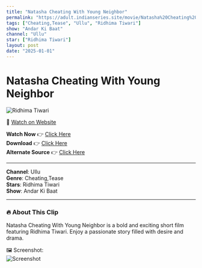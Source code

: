 ```yaml
---
title: "Natasha Cheating With Young Neighbor"
permalink: "https://adult.indianseries.site/movie/Natasha%20Cheating%20With%20Young%20Neighbor"
tags: ["Cheating,Tease", "Ullu", "Ridhima Tiwari"]
show: "Andar Ki Baat"
channel: "Ullu"
star: ["Ridhima Tiwari"]
layout: post
date: "2025-01-01"
---
```


# Natasha Cheating With Young Neighbor

![Ridhima Tiwari](https://shorts.desisins.com/wp-content/uploads/2024/06/Andar-Ki-baat-Ridhima-Tiwari-Ullu-DesiSins.com_.jpg)

🔗 [Watch on Website](https://adult.indianseries.site/movie/Natasha%20Cheating%20With%20Young%20Neighbor)

**Watch Now** 👉 [Click Here](https://adult.indianseries.site/movie/Natasha%20Cheating%20With%20Young%20Neighbor)  
**Download** 👉 [Click Here](https://adult.indianseries.site/movie/Natasha%20Cheating%20With%20Young%20Neighbor)  
**Alternate Source** 👉 [Click Here](https://adult.indianseries.site/movie/Natasha%20Cheating%20With%20Young%20Neighbor)

---

**Channel**: Ullu  
**Genre**: Cheating,Tease  
**Stars**: Ridhima Tiwari  
**Show**: Andar Ki Baat

---

### 🔥 About This Clip

Natasha Cheating With Young Neighbor is a bold and exciting short film featuring Ridhima Tiwari. Enjoy a passionate story filled with desire and drama.
 
🖼️ Screenshot:  
![Screenshot](https://shorts.desisins.com/wp-content/uploads/2024/06/Andar-Ki-baat-Ridhima-Tiwari-Ullu-DesiSins.com_.jpg)
